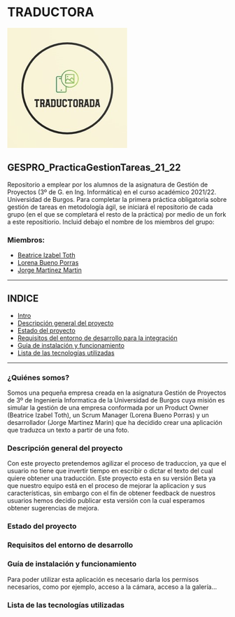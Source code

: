 
TRADUCTORA
===========
![Logo](Logo/Logo.jpg)

## GESPRO_PracticaGestionTareas_21_22
Repositorio a emplear por los alumnos de la asignatura de Gestión de Proyectos (3º de G. en Ing. Informática) en el curso académico 2021/22. Universidad de Burgos.  Para completar la primera práctica obligatoria sobre gestión de tareas en metodología ágil, se iniciará el repositorio de cada grupo (en el que se completará el resto de la práctica) por medio de un fork a este repositiorio.  Incluid debajo el nombre de los miembros del grupo:

### Miembros:
- [Beatrice Izabel Toth](#)
- [Lorena Bueno Porras](#)
- [Jorge Martinez Martin](#)
----

## INDICE
- [Intro](#quiénes-somos)
- [Descripción general del proyecto](#descripción-general-del-proyecto)
- [Estado del proyecto](#estado-del-proyecto)
- [Requisitos del entorno de desarrollo para la integración](#requisitos-del-entorno-de-desarrollo)
- [Guía de instalación y funcionamiento](#guía-de-instalación-y-funcionamiento)
- [Lista de las tecnologías utilizadas](#lista-de-las-tecnologías-utilizadas)

----



### ¿Quiénes somos?

Somos una pequeña empresa creada en la asignatura Gestión de Proyectos de 3º de Ingeniería Informatica de la Universidad de Burgos cuya misión es simular la gestión de una empresa conformada por un Product Owner (Beatrice Izabel Toth), un Scrum Manager (Lorena Bueno Porras) y un desarrollador (Jorge Martinez Marin) que ha decidido crear una aplicación que traduzca un texto a partir de una foto. 

### Descripción general del proyecto
Con este proyecto pretendemos agilizar el proceso de traduccion, ya que el usuario no tiene que invertir tiempo en escribir o dictar el texto del cual quiere obtener una traducción.
Este proyecto esta en su versión Beta ya que nuestro equipo está en el proceso de mejorar la aplicacion y sus características, sin embargo con el fin de obtener feedback de nuestros usuarios hemos decidio publicar esta versión con la cual esperamos obtener sugerencias de mejora. 

### Estado del proyecto



### Requisitos del entorno de desarrollo

### Guía de instalación y funcionamiento
Para poder utilizar esta aplicación es necesario darla los permisos necesarios, como por ejemplo, acceso a la cámara, acceso a la galería...

### Lista de las tecnologías utilizadas




